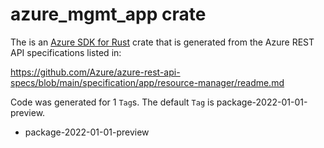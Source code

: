 # azure_mgmt_app crate

The is an [Azure SDK for Rust](https://github.com/Azure/azure-sdk-for-rust) crate that is generated from the Azure REST API specifications listed in:

https://github.com/Azure/azure-rest-api-specs/blob/main/specification/app/resource-manager/readme.md

Code was generated for 1 `Tag`s. The default `Tag` is package-2022-01-01-preview.


- package-2022-01-01-preview
